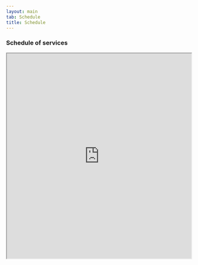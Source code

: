 ```yaml
---
layout: main
tab: Schedule
title: Schedule
---
```


### Schedule of services

<iframe src="https://www.google.com/calendar/embed?showTitle=0&showNav=0&showDate=0&showPrint=0&showTabs=0&showCalendars=0&showTz=0&mode=month&height=515&wkst=1&bgcolor=%23ffffff&src=stmarksoca%40gmail.com&color=%23A32929&ctz=America%2FNew_York" style="width: 100%; height: 560px">
